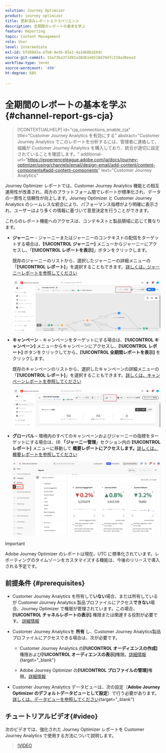 ```yaml
---
solution: Journey Optimizer
product: journey optimizer
title: 更新済みレポートエクスペリエンス
description: 全期間のレポートの基本を学ぶ
feature: Reporting
topic: Content Management
role: User
level: Intermediate
exl-id: bfd88d2a-e7b8-4e3b-85a1-4a14b0ba56dc
source-git-commit: 15a73ba3f2d91a38d61e6518d704fc218ad0eea3
workflow-type: tm+mt
source-wordcount: '408'
ht-degree: 68%

---
```


# 全期間のレポートの基本を学ぶ {#channel-report-gs-cja}

>[!CONTEXTUALHELP]
>id="cja_connections_enable_cja"
>title="Customer Journey Analytics を有効にする"
>abstract="Customer Journey Analytics でこのレポートを分析するには、管理者に連絡して、組織が Customer Journey Analytics を購入しており、統合が適切に設定されていることを確認します。"
>additional-url="https://experienceleague.adobe.com/ja/docs/journey-optimizer/using/channels/email/design-email/add-content/content-components#add-content-components" text="Customer Journey Analytics"

Journey Optimizer レポートでは、Customer Journey Analytics 機能との相互運用性が改善され、両方のプラットフォーム間でレポートが標準化され、データの一貫性と信頼性が向上します。Journey Optimizer と Customer Journey Analytics のシームレスな統合により、パフォーマンス指標がより明確に表示され、ユーザーはより多くの情報に基づいて意思決定を行うことができます。

これらのレポート機能へのアクセスは、コンテキストと製品領域に応じて異なります。

* **ジャーニー** - ジャーニーまたはジャーニーのコンテキストの配信をターゲットする場合は、**[!UICONTROL ジャーニー]** メニューからジャーニーにアクセスし、「**[!UICONTROL レポートを表示]**」ボタンをクリックします。

  既存のジャーニーのリストから、選択したジャーニーの詳細メニューの「**[!UICONTROL レポート]**」を選択することもできます。[詳しくは、ジャーニーレポートを参照してください](journey-global-report-cja.md)

  ![](assets/gs-cja-report-3.png)

* **キャンペーン** - キャンペーンをターゲットにする場合は、**[!UICONTROL キャンペーン]** メニューからキャンペーンにアクセスし、**[!UICONTROL レポート]** ボタンをクリックしてから、**[!UICONTROL 全期間レポートを表示]** をクリックします。

  既存のキャンペーンのリストから、選択したキャンペーンの詳細メニューの「**[!UICONTROL レポート]**」を選択することもできます。[詳しくは、キャンペーンレポートを参照してください](campaign-global-report-cja.md)

  ![](assets/gs-cja-report-2.png)

* **グローバル** – 環境内のすべてのキャンペーンおよびジャーニーの指標をターゲットにする場合は、&lbrace;6 **「ジャーニー管理**」セクション内の **[!UICONTROL レポート]** メニューに移動して **概要レポートにアクセスします。**&#x200B;[詳しくは、概要レポートを参照してください](channel-report-cja.md)

  ![](assets/gs-cja-report-1.png)

>[!IMPORTANT]
>
>Adobe Journey Optimizer のレポートは現在、UTC に標準化されています。レポーティングのタイムゾーンをカスタマイズする機能は、今後のリリースで導入される予定です。

## 前提条件 {#prerequisites}

* Customer Journey Analytics を所有して&#x200B;**いない**&#x200B;場合、または所有しているが Customer Journey Analytics 製品プロファイルにアクセス&#x200B;**できない**&#x200B;場合、Journey Optimizer で権限が管理されています。この場合、**[!UICONTROL チャネルレポートの表示]** 権限または関連する役割が必要です。 [詳細情報](../administration/permissions.md)

* Customer Journey Analyticsを **所有** し、Customer Journey Analytics製品プロファイルにアクセスできる場合は、次が必要です。

   * Customer Journey Analytics の&#x200B;**[!UICONTROL オーディエンスの作成]**&#x200B;権限および&#x200B;**[!UICONTROL オーディエンスの表示]**&#x200B;権限。[詳細情報](https://experienceleague.adobe.com/ja/docs/analytics-platform/using/technotes/access-control){target="_blank"}

   * Adobe Journey Optimizer の&#x200B;**[!UICONTROL プロファイルの管理]**&#x200B;権限。[詳細情報](../administration/permissions.md)

* Customer Journey Analytics データビューは、次の設定（**Adobe Journey Optimizer のデフォルトデータビューとして設定**）で行う必要があります。[詳しくは、データビューを参照してください](https://experienceleague.adobe.com/ja/docs/analytics-platform/using/cja-dataviews/create-dataview){target="_blank"}


## チュートリアルビデオ{#video}

次のビデオでは、強化された Journey Optimizer レポートを Customer Journey Analytics で使用する方法について説明します。

>[!VIDEO](https://video.tv.adobe.com/v/3430413)